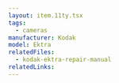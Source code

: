 ```yaml
---
layout: item.11ty.tsx
tags:
  - cameras
manufacturer: Kodak
model: Ektra
relatedFiles:
  - kodak-ektra-repair-manual
relatedLinks:
---
```

